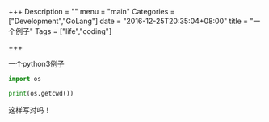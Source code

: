 +++
Description = ""
menu = "main"
Categories = ["Development","GoLang"]
date = "2016-12-25T20:35:04+08:00"
title = "一个例子"
Tags = ["life","coding"]

+++

一个python3例子

```python
import os

print(os.getcwd())
```

这样写对吗！

